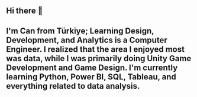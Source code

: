 ## Hi there 👋

## I'm Can from Türkiye; Learning Design, Development, and Analytics is a Computer Engineer. I realized that the area I enjoyed most was data, while I was primarily doing Unity Game Development and Game Design. I'm currently learning Python, Power BI, SQL, Tableau, and everything related to data analysis.
